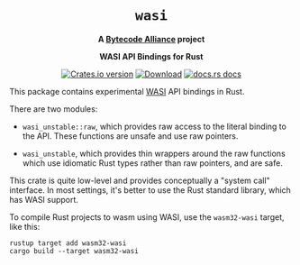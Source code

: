 <div align="center">
  <h1><code>wasi</code></h1>

<strong>A <a href="https://bytecodealliance.org/">Bytecode Alliance</a> project</strong>

  <p>
    <strong>WASI API Bindings for Rust</strong>
  </p>

  <p>
    <a href="https://crates.io/crates/wasi"><img src="https://img.shields.io/crates/v/wasi.svg?style=flat-square" alt="Crates.io version" /></a>
    <a href="https://crates.io/crates/wasi"><img src="https://img.shields.io/crates/d/wasi.svg?style=flat-square" alt="Download" /></a>
    <a href="https://docs.rs/wasi/"><img src="https://img.shields.io/badge/docs-latest-blue.svg?style=flat-square" alt="docs.rs docs" /></a>
  </p>
</div>

This package contains experimental [WASI](https://github.com/WebAssembly/WASI)
API bindings in Rust.

There are two modules:

 - `wasi_unstable::raw`, which provides raw access to the literal binding to
   the API. These functions are unsafe and use raw pointers.

 - `wasi_unstable`, which provides thin wrappers around the raw functions
   which use idiomatic Rust types rather than raw pointers, and are safe.

This crate is quite low-level and provides conceptually a "system call"
interface. In most settings, it's better to use the Rust standard library,
which has WASI support.

To compile Rust projects to wasm using WASI, use the `wasm32-wasi` target,
like this:

```
rustup target add wasm32-wasi
cargo build --target wasm32-wasi
```
